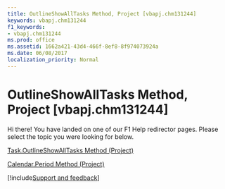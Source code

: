 ```yaml
---
title: OutlineShowAllTasks Method, Project [vbapj.chm131244]
keywords: vbapj.chm131244
f1_keywords:
- vbapj.chm131244
ms.prod: office
ms.assetid: 1662a421-43d4-466f-8ef8-8f974073924a
ms.date: 06/08/2017
localization_priority: Normal
---
```



# OutlineShowAllTasks Method, Project [vbapj.chm131244]

Hi there! You have landed on one of our F1 Help redirector pages. Please select the topic you were looking for below.

[Task.OutlineShowAllTasks Method (Project)](https://msdn.microsoft.com/library/eb6bd9f7-52e4-fb57-b8da-b64f7615c072%28Office.15%29.aspx)

[Calendar.Period Method (Project)](https://msdn.microsoft.com/library/b717bcbe-654b-5791-2002-d65e2a96617f%28Office.15%29.aspx)

[!include[Support and feedback](~/includes/feedback-boilerplate.md)]